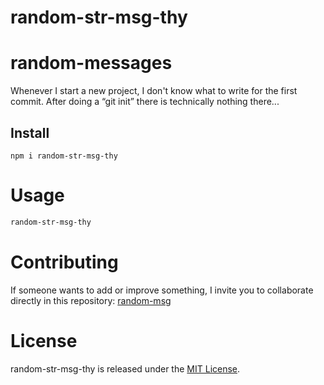 # random-str-msg-thy

# random-messages

Whenever I start a new project, I don't know what to write for the first commit. After doing a “git init” there is technically nothing there...

## Install

```npm
npm i random-str-msg-thy
```

# Usage

```bash
random-str-msg-thy
```

# Contributing

If someone wants to add or improve something, I invite you to collaborate directly in this repository: [random-msg](https://github.com/TathataHY/random-str-msg-thy)

# License

random-str-msg-thy is released under the [MIT License](https://opensource.org/licenses/MIT).
